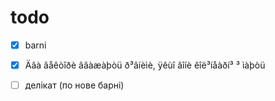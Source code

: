 # todo

- [x] barni

- [x] Äâà âåêòîðè ââàæàþòü ð³âíèìè, ÿêùî âîíè êîë³íåàðí³ ³ ìàþòü

- [ ] делікат (по нове барні)
